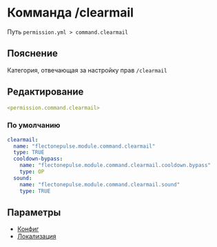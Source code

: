 # Комманда /clearmail
Путь `permission.yml > command.clearmail`

## Пояснение
Категория, отвечающая за настройку прав `/clearmail`

## Редактирование
```yaml
<permission.command.clearmail>
```

### По умолчанию
```yaml
clearmail:
  name: "flectonepulse.module.command.clearmail"
  type: TRUE
  cooldown-bypass:
    name: "flectonepulse.module.command.clearmail.cooldown.bypass"
    type: OP
  sound:
    name: "flectonepulse.module.command.clearmail.sound"
    type: TRUE
```

## Параметры

- [Конфиг](/docs/command/clearmail/)
- [Локализация](/docs/localizations/ru_ru/command/clearmail/)

<!--@include: @/parts/permission/permissionTier3.md-->
<!--@include: @/parts/permission/cooldown.md-->
<!--@include: @/parts/permission/sound.md-->

